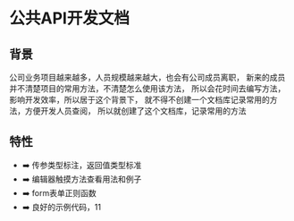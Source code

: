 # 公共API开发文档

## 背景

公司业务项目越来越多，人员规模越来越大，也会有公司成员离职，
新来的成员并不清楚项目的常用方法，不清楚怎么使用该方法，
所以会花时间去编写方法，影响开发效率，所以居于这个背景下，
就不得不创建一个文档库记录常用的方法，方便开发人员查阅，
所以就创建了这个文档库，记录常用的方法

## 特性

* :arrow_right: 传参类型标注，返回值类型标准
* :arrow_right: 编辑器触摸方法查看用法和例子
* :arrow_right: form表单正则函数
* :arrow_right: 良好的示例代码，11


